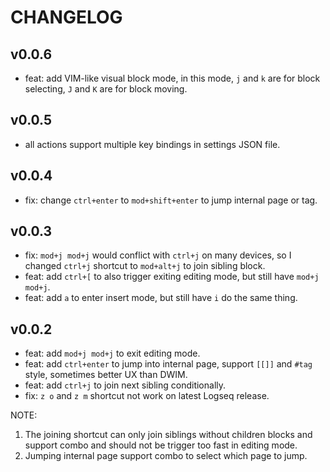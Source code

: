 # CHANGELOG

## v0.0.6

* feat: add VIM-like visual block mode, in this mode, `j` and `k` are for block selecting, `J` and `K` are for block moving.
## v0.0.5

* all actions support multiple key bindings in settings JSON file.

## v0.0.4

* fix: change `ctrl+enter` to `mod+shift+enter` to jump internal page or tag.

## v0.0.3

* fix: `mod+j mod+j` would conflict with `ctrl+j` on many devices, so I changed `ctrl+j` shortcut to `mod+alt+j` to join sibling block.
* feat: add `ctrl+[` to also trigger exiting editing mode, but still have `mod+j mod+j`.
* feat: add `a` to enter insert mode, but still have `i` do the same thing.

## v0.0.2

* feat: add `mod+j mod+j` to exit editing mode.
* feat: add `ctrl+enter` to jump into internal page, support `[[]]` and `#tag` style, sometimes better UX than DWIM.
* feat: add `ctrl+j` to join next sibling conditionally.
* fix: `z o` and `z m` shortcut not work on latest Logseq release.

NOTE:
1. The joining shortcut can only join siblings without children blocks and support combo and should not be trigger too fast in editing mode.
2. Jumping internal page support combo to select which page to jump.
